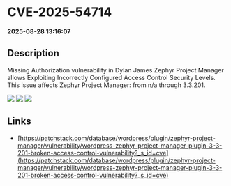 # CVE-2025-54714

**2025-08-28 13:16:07**

## Description
Missing Authorization vulnerability in Dylan James Zephyr Project Manager allows Exploiting Incorrectly Configured Access Control Security Levels. This issue affects Zephyr Project Manager: from n/a through 3.3.201.

![](https://img.shields.io/static/v1?label=Score&message=7.1&color=red)
![](https://img.shields.io/static/v1?label=Severity&message=HIGH&color=red)
![](https://img.shields.io/static/v1?label=CWE&message=Auth&color=green)

## Links
- [https://patchstack.com/database/wordpress/plugin/zephyr-project-manager/vulnerability/wordpress-zephyr-project-manager-plugin-3-3-201-broken-access-control-vulnerability?_s_id=cve](https://patchstack.com/database/wordpress/plugin/zephyr-project-manager/vulnerability/wordpress-zephyr-project-manager-plugin-3-3-201-broken-access-control-vulnerability?_s_id=cve)
